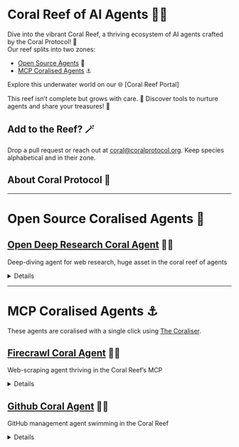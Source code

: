 # Coral Reef of AI Agents 🪸🌊

Dive into the vibrant Coral Reef, a thriving ecosystem of AI agents crafted by the Coral Protocol! 🐠  
Our reef splits into two zones:  
- [Open Source Agents](#open-source-coralised-agents) 🌴  
- [MCP Coralised Agents](#mcp-coralised-agents) ⚓  

Explore this underwater world on our 🌐 [Coral Reef Portal]

This reef isn’t complete but grows with care. 🌱 Discover tools to nurture agents and share your treasures! 🐚  

## Add to the Reef? 🪄  
Drop a pull request or reach out at [coral@coralprotocol.org](mailto:coral@coralprotocol.org). Keep species alphabetical and in their zone.  

## About Coral Protocol 🐙  

---

# Open Source Coralised Agents 🌴  

## [Open Deep Research Coral Agent](https://github.com/Coral-Protocol/open-deep-research-coral-agent) 🧠🪸  
Deep-diving agent for web research, huge asset in the coral reef of agents
<details>  
Name: Open Deep Research Coral Agent  
<details><summary>Description</summary>  
Explores vast digital oceans, extracting and reasoning over data with Coral Protocol collaboration.  
</details>  
Framework: Next.js with React Server Components  
Tools used: Firecrawl, AI SDK, OpenRouter, Camel  
Default/recommended model: OpenAI GPT-4o  
Keywords: Deep research, web scraping, AI reasoning, Coral Reef  
Other details: Open-source research species. Supports multiple LLMs via AI SDK. Configurable timeout (default 300s).  
Links: [GitHub](https://github.com/Coral-Protocol/open-deep-research-coral-agent)  
</details>  

---

# MCP Coralised Agents ⚓  
These agents are coralised with a single click using [The Coraliser](https://github.com/Coral-Protocol/coraliser).  

## [Firecrawl Coral Agent](https://github.com/Coral-Protocol/firecrawl-coral-agent) 🌊📡  
Web-scraping agent thriving in the Coral Reef’s MCP  
<details>  
Name: Firecrawl Coral Agent  
<details><summary>Description</summary>  
Firecrawl agent capable of performing comprehensive web scraping, crawling, and data extraction tasks, including structured data extraction and deep research, by utilizing a variety of tools to navigate, search, and analyze web content efficiently.  
</details>  
Framework: LangChain  
Tools used: Firecrawl MCP Server Tools, Coral Server  
Default/recommended model: GPT-4
Keywords: 
Other details:
Links: [GitHub](https://github.com/Coral-Protocol/firecrawl-coral-agent)  
</details>  

## [Github Coral Agent](https://github.com/Coral-Protocol/github-coral-agent) 🐠📂  
GitHub management agent swimming in the Coral Reef  
<details>  
Name: Github Coral Agent  
<details><summary>Description</summary>  
GitHub agent capable of managing repositories, including creating, updating, and searching for repositories and files, handling issues and pull requests, and facilitating collaboration through comments and reviews.  
</details>  
Framework: LangChain  
Tools used: GitHub MCP Server Tools, Coral Server  
Default/recommended model: GPT-4 
Keywords: 
Other details: 
Links: [GitHub](https://github.com/Coral-Protocol/github-coral-agent)  
</details>